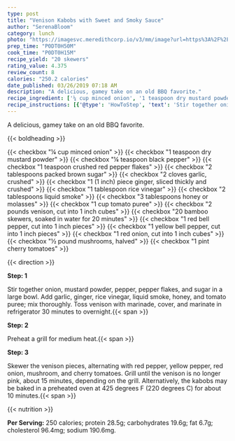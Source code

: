 ```yaml
---
type: post
title: "Venison Kabobs with Sweet and Smoky Sauce"
author: "SerenaBloom"
category: lunch
photo: "https://imagesvc.meredithcorp.io/v3/mm/image?url=https%3A%2F%2Fimages.media-allrecipes.com%2Fuserphotos%2F1133191.jpg"
prep_time: "P0DT0H50M"
cook_time: "P0DT0H15M"
recipe_yield: "20 skewers"
rating_value: 4.375
review_count: 8
calories: "250.2 calories"
date_published: 03/26/2019 07:18 AM
description: "A delicious, gamey take on an old BBQ favorite."
recipe_ingredient: ['¼ cup minced onion', '1 teaspoon dry mustard powder', '¼ teaspoon black pepper', '1 teaspoon crushed red pepper flakes', '2 tablespoons packed brown sugar', '2 cloves garlic, crushed', '1 (1 inch) piece ginger, sliced thickly and crushed', '1 tablespoon rice vinegar', '2 tablespoons liquid smoke', '3 tablespoons honey or molasses', '1 cup tomato puree', '2 pounds venison, cut into 1 inch cubes', '20 bamboo skewers, soaked in water for 20 minutes', '1 red bell pepper, cut into 1 inch pieces', '1 yellow bell pepper, cut into 1 inch pieces', '1 red onion, cut into 1 inch cubes', '½ pound mushrooms, halved', '1 pint cherry tomatoes']
recipe_instructions: [{'@type': 'HowToStep', 'text': 'Stir together onion, mustard powder, pepper, pepper flakes, and sugar in a large bowl. Add garlic, ginger, rice vinegar, liquid smoke, honey, and tomato puree; mix thoroughly.  Toss venison with marinade, cover, and marinate in refrigerator 30 minutes to overnight.\n'}, {'@type': 'HowToStep', 'text': 'Preheat a grill for medium heat.\n'}, {'@type': 'HowToStep', 'text': 'Skewer the venison pieces, alternating with red pepper, yellow pepper, red onion, mushroom, and cherry tomatoes. Grill until the venison is no longer pink, about 15 minutes, depending on the grill. Alternatively, the kabobs may be baked in a preheated oven at 425 degrees F (220 degrees C) for about 10 minutes.\n'}]
---
```


A delicious, gamey take on an old BBQ favorite. 

{{< boldheading >}}

{{< checkbox "¼ cup minced onion" >}}
{{< checkbox "1 teaspoon dry mustard powder" >}}
{{< checkbox "¼ teaspoon black pepper" >}}
{{< checkbox "1 teaspoon crushed red pepper flakes" >}}
{{< checkbox "2 tablespoons packed brown sugar" >}}
{{< checkbox "2 cloves garlic, crushed" >}}
{{< checkbox "1 (1 inch) piece ginger, sliced thickly and crushed" >}}
{{< checkbox "1 tablespoon rice vinegar" >}}
{{< checkbox "2 tablespoons liquid smoke" >}}
{{< checkbox "3 tablespoons honey or molasses" >}}
{{< checkbox "1 cup tomato puree" >}}
{{< checkbox "2 pounds venison, cut into 1 inch cubes" >}}
{{< checkbox "20  bamboo skewers, soaked in water for 20 minutes" >}}
{{< checkbox "1  red bell pepper, cut into 1 inch pieces" >}}
{{< checkbox "1  yellow bell pepper, cut into 1 inch pieces" >}}
{{< checkbox "1  red onion, cut into 1 inch cubes" >}}
{{< checkbox "½ pound mushrooms, halved" >}}
{{< checkbox "1 pint cherry tomatoes" >}}


{{< direction >}}

**Step: 1**

Stir together onion, mustard powder, pepper, pepper flakes, and sugar in a large bowl. Add garlic, ginger, rice vinegar, liquid smoke, honey, and tomato puree; mix thoroughly.  Toss venison with marinade, cover, and marinate in refrigerator 30 minutes to overnight.{{< span >}}

**Step: 2**

Preheat a grill for medium heat.{{< span >}}

**Step: 3**

Skewer the venison pieces, alternating with red pepper, yellow pepper, red onion, mushroom, and cherry tomatoes. Grill until the venison is no longer pink, about 15 minutes, depending on the grill. Alternatively, the kabobs may be baked in a preheated oven at 425 degrees F (220 degrees C) for about 10 minutes.{{< span >}}

{{< nutrition >}}

**Per Serving:** 250 calories; protein 28.5g; carbohydrates 19.6g; fat 6.7g; cholesterol 96.4mg; sodium 190.6mg.